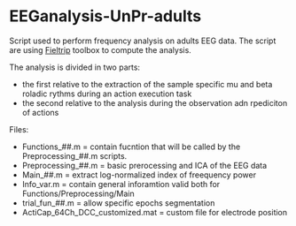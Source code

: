 # EEGanalysis-UnPr-adults
Script used to perform frequency analysis on adults EEG data.
The script are using [Fieltrip](http://www.fieldtriptoolbox.org/) toolbox to compute the analysis.

The analysis is divided in two parts:
- the first relative to the extraction of the sample specific mu and beta roladic rythms during an action execution task
- the second relative to the analysis during the observation adn rpediciton of actions

Files:
- Functions_##.m                  = contain fucntion that will be called by the Preprocessing_##.m scripts.
- Preprocessing_##.m              = basic prerocessing and ICA of the EEG data 
- Main_##.m                       = extract log-normalized index of freequency power
- Info_var.m                      = contain general inforamtion valid both for Functions/Preprocessing/Main
- trial_fun_##.m                  = allow specific epochs segmentation
- ActiCap_64Ch_DCC_customized.mat = custom file for electrode position
